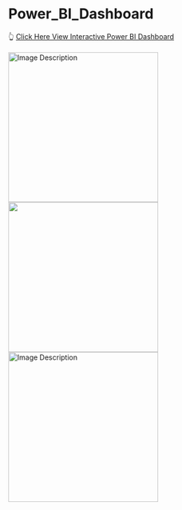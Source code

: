 # Power_BI_Dashboard

👆 [Click Here View Interactive Power BI Dashboard](https://app.powerbi.com/view?r=eyJrIjoiMzEwYzYzOTYtOWRkNC00ZWM5LTkwM2MtNWE2YmI2YzkzNWY0IiwidCI6ImM2ZTU0OWIzLTVmNDUtNDAzMi1hYWU5LWQ0MjQ0ZGM1YjJjNCJ9)
<br><br>
<img src="https://github.com/SatishDhawale/Power_BI_Dashboard/blob/0192a63d87dda50ea2f26bca02ba048dd883b9d1/Dashboard.jpg" alt="Image Description" width="300">
<img src="https://github.com/SatishDhawale/Power_BI_Dashboard/blob/0192a63d87dda50ea2f26bca02ba048dd883b9d1/MTD%20Report.jpg" width="300">
<img src="https://github.com/SatishDhawale/Power_BI_Dashboard/blob/0192a63d87dda50ea2f26bca02ba048dd883b9d1/Same%20Period%20Last%20Year%20report.jpg" alt="Image Description" width="300">


